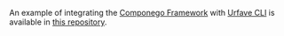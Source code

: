 An example of integrating the [Componego Framework](https://github.com/componego/componego) with [Urfave CLI](https://github.com/urfave/cli) is available in [this repository](https://github.com/componego/urfave-cli-integration).

